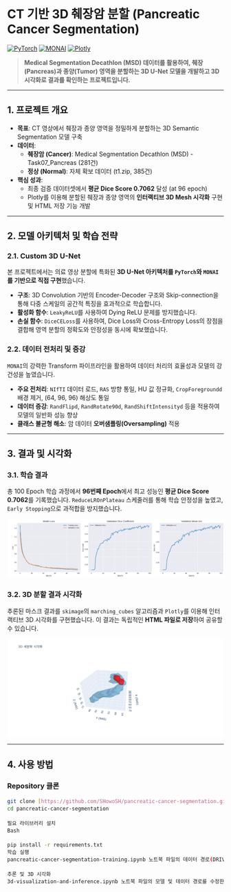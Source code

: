 # CT 기반 3D 췌장암 분할 (Pancreatic Cancer Segmentation)

[![PyTorch](https://img.shields.io/badge/PyTorch-EE4C2C?style=for-the-badge&logo=pytorch&logoColor=white)](https://pytorch.org/)
[![MONAI](https://img.shields.io/badge/MONAI-00AEEF?style=for-the-badge&logo=monai&logoColor=white)](https://monai.io/)
[![Plotly](https://img.shields.io/badge/Plotly-3F4F75?style=for-the-badge&logo=plotly&logoColor=white)](https://plotly.com/)

> **Medical Segmentation Decathlon (MSD) 데이터를 활용하여, 췌장(Pancreas)과 종양(Tumor) 영역을 분할하는 3D U-Net 모델을 개발하고 3D 시각화로 결과를 확인하는 프로젝트입니다.**

---

## 1. 프로젝트 개요

-   **목표**: CT 영상에서 췌장과 종양 영역을 정밀하게 분할하는 3D Semantic Segmentation 모델 구축
-   **데이터**:
    -   **췌장암 (Cancer)**: Medical Segmentation Decathlon (MSD) - Task07_Pancreas (281건)
    -   **정상 (Normal)**: 자체 확보 데이터 (t1.zip, 385건)
-   **핵심 성과**:
    -   최종 검증 데이터셋에서 **평균 Dice Score 0.7062** 달성 (at 96 epoch)
    -   Plotly를 이용해 분할된 췌장과 종양 영역의 **인터랙티브 3D Mesh 시각화** 구현 및 HTML 저장 기능 개발

---

## 2. 모델 아키텍처 및 학습 전략

### 2.1. Custom 3D U-Net

본 프로젝트에서는 의료 영상 분할에 특화된 **3D U-Net 아키텍처를 `PyTorch`와 `MONAI`를 기반으로 직접 구현**했습니다.

-   **구조**: 3D Convolution 기반의 Encoder-Decoder 구조와 Skip-connection을 통해 다중 스케일의 공간적 특징을 효과적으로 학습합니다.
-   **활성화 함수**: `LeakyReLU`를 사용하여 Dying ReLU 문제를 방지했습니다.
-   **손실 함수**: `DiceCELoss`를 사용하여, Dice Loss와 Cross-Entropy Loss의 장점을 결합해 영역 분할의 정확도와 안정성을 동시에 확보했습니다.

### 2.2. 데이터 전처리 및 증강

`MONAI`의 강력한 Transform 파이프라인을 활용하여 데이터 처리의 효율성과 모델의 강건성을 높였습니다.

-   **주요 전처리**: `NIfTI` 데이터 로드, `RAS` 방향 통일, HU 값 정규화, `CropForegroundd` 배경 제거, (64, 96, 96) 해상도 통일
-   **데이터 증강**: `RandFlipd`, `RandRotate90d`, `RandShiftIntensityd` 등을 적용하여 모델의 일반화 성능 향상
-   **클래스 불균형 해소**: 암 데이터 **오버샘플링(Oversampling)** 적용

---

## 3. 결과 및 시각화

### 3.1. 학습 결과

총 100 Epoch 학습 과정에서 **96번째 Epoch**에서 최고 성능인 **평균 Dice Score 0.7062**를 기록했습니다. `ReduceLROnPlateau` 스케줄러를 통해 학습 안정성을 높였고, `Early Stopping`으로 과적합을 방지했습니다.

<p align="center">
  <img src="./assets/pancreas_training_log.png" alt="Training Log" width="800"/>
</p>

### 3.2. 3D 분할 결과 시각화

추론된 마스크 결과를 `skimage`의 `marching_cubes` 알고리즘과 `Plotly`를 이용해 인터랙티브 3D 시각화를 구현했습니다. 이 결과는 독립적인 **HTML 파일로 저장**하여 공유할 수 있습니다.

<p align="center">
  <img src="./assets/pancreas_3d_visualization.png" alt="3D Visualization" width="700"/>
</p>

---

## 4. 사용 방법

### Repository 클론
```bash
git clone [https://github.com/SHowoSH/pancreatic-cancer-segmentation.git](https://github.com/SHowoSH/pancreatic-cancer-segmentation.git)
cd pancreatic-cancer-segmentation

필요 라이브러리 설치
Bash

pip install -r requirements.txt
학습 실행
pancreatic-cancer-segmentation-training.ipynb 노트북 파일의 데이터 경로(DRIVE_BASE_PATH)를 수정한 후 실행합니다.

추론 및 3D 시각화
3d-visualization-and-inference.ipynb 노트북 파일의 모델 및 데이터 경로를 수정한 후 실행하면, pancreas_3d_visualization.html 파일이 생성됩니다.